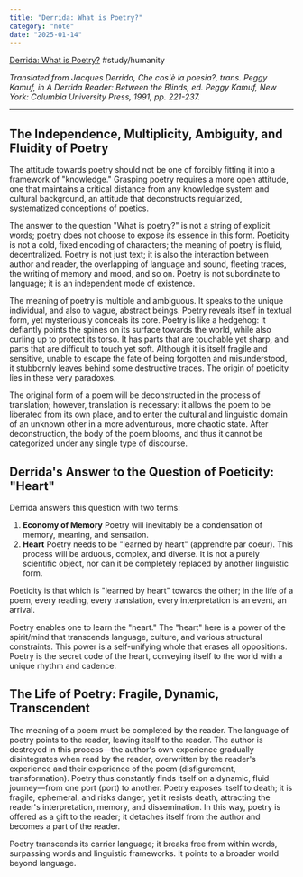 ```yaml
---
title: "Derrida: What is Poetry?"
category: "note"
date: "2025-01-14"
---
```


[Derrida: What is Poetry?](https://ptext.nju.edu.cn/c4/82/c12242a246914/page.htm) #study/humanity

*Translated from Jacques Derrida, Che cos'è la poesia?, trans. Peggy Kamuf, in A Derrida Reader: Between the Blinds, ed. Peggy Kamuf, New York: Columbia University Press, 1991, pp. 221-237.*

---

## The Independence, Multiplicity, Ambiguity, and Fluidity of Poetry

The attitude towards poetry should not be one of forcibly fitting it into a framework of "knowledge." Grasping poetry requires a more open attitude, one that maintains a critical distance from any knowledge system and cultural background, an attitude that deconstructs regularized, systematized conceptions of poetics.

The answer to the question "What is poetry?" is not a string of explicit words; poetry does not choose to expose its essence in this form. Poeticity is not a cold, fixed encoding of characters; the meaning of poetry is fluid, decentralized. Poetry is not just text; it is also the interaction between author and reader, the overlapping of language and sound, fleeting traces, the writing of memory and mood, and so on. Poetry is not subordinate to language; it is an independent mode of existence.

The meaning of poetry is multiple and ambiguous. It speaks to the unique individual, and also to vague, abstract beings. Poetry reveals itself in textual form, yet mysteriously conceals its core. Poetry is like a hedgehog: it defiantly points the spines on its surface towards the world, while also curling up to protect its torso. It has parts that are touchable yet sharp, and parts that are difficult to touch yet soft. Although it is itself fragile and sensitive, unable to escape the fate of being forgotten and misunderstood, it stubbornly leaves behind some destructive traces. The origin of poeticity lies in these very paradoxes.

The original form of a poem will be deconstructed in the process of translation; however, translation is necessary: it allows the poem to be liberated from its own place, and to enter the cultural and linguistic domain of an unknown other in a more adventurous, more chaotic state. After deconstruction, the body of the poem blooms, and thus it cannot be categorized under any single type of discourse.

## Derrida's Answer to the Question of Poeticity: "Heart"

Derrida answers this question with two terms:

1.  **Economy of Memory**
    Poetry will inevitably be a condensation of memory, meaning, and sensation.
2.  **Heart**
    Poetry needs to be "learned by heart" (apprendre par coeur). This process will be arduous, complex, and diverse. It is not a purely scientific object, nor can it be completely replaced by another linguistic form.

Poeticity is that which is "learned by heart" towards the other; in the life of a poem, every reading, every translation, every interpretation is an event, an arrival.

Poetry enables one to learn the "heart." The "heart" here is a power of the spirit/mind that transcends language, culture, and various structural constraints. This power is a self-unifying whole that erases all oppositions. Poetry is the secret code of the heart, conveying itself to the world with a unique rhythm and cadence.

## The Life of Poetry: Fragile, Dynamic, Transcendent

The meaning of a poem must be completed by the reader. The language of poetry points to the reader, leaving itself to the reader. The author is destroyed in this process—the author's own experience gradually disintegrates when read by the reader, overwritten by the reader's experience and their experience of the poem (disfigurement, transformation). Poetry thus constantly finds itself on a dynamic, fluid journey—from one port (port) to another. Poetry exposes itself to death; it is fragile, ephemeral, and risks danger, yet it resists death, attracting the reader's interpretation, memory, and dissemination. In this way, poetry is offered as a gift to the reader; it detaches itself from the author and becomes a part of the reader.

Poetry transcends its carrier language; it breaks free from within words, surpassing words and linguistic frameworks. It points to a broader world beyond language.
